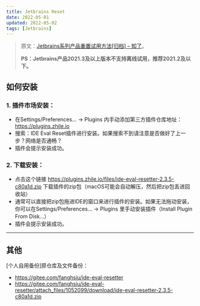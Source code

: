 ```yaml
---
title: Jetbrains Reset
date: 2022-05-01
updated: 2022-05-02
tags: [Jetbrains]
---
```


>原文：[Jetbrains系列产品重置试用方法[归档] – 知了](https://zhile.io/2020/11/18/jetbrains-eval-reset-deprecated.html)。
>
>**PS：Jetbrains产品2021.3及以上版本不支持离线试用，推荐2021.2及以下。**

<!-- more -->

## 如何安装

### 1. 插件市场安装：

- 在Settings/Preferences... -> Plugins 内手动添加第三方插件仓库地址：https://plugins.zhile.io
- 搜索：IDE Eval Reset插件进行安装。如果搜索不到请注意是否做好了上一步？网络是否通畅？
- 插件会提示安装成功。

### 2. 下载安装：

- 点击这个链接 <https://plugins.zhile.io/files/ide-eval-resetter-2.3.5-c80a1d.zip> 下载插件的zip包（macOS可能会自动解压，然后把zip包丢进回收站）
- 通常可以直接把zip包拖进IDE的窗口来进行插件的安装。如果无法拖动安装，你可以在Settings/Preferences... -> Plugins 里手动安装插件（Install Plugin From Disk...）
- 插件会提示安装成功。

<hr>

## 其他

[个人自用备份]原仓库及文件备份：
- https://gitee.com/fanghsiu/ide-eval-resetter
- <https://gitee.com/fanghsiu/ide-eval-resetter/attach_files/1052099/download/ide-eval-resetter-2.3.5-c80a1d.zip>
